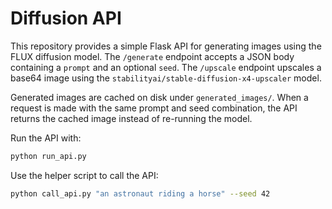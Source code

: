 # Diffusion API

This repository provides a simple Flask API for generating images using the FLUX diffusion model. The `/generate` endpoint accepts a JSON body containing a `prompt` and an optional `seed`. The `/upscale` endpoint upscales a base64 image using the `stabilityai/stable-diffusion-x4-upscaler` model.

Generated images are cached on disk under `generated_images/`. When a request is made with the same prompt and seed combination, the API returns the cached image instead of re-running the model.

Run the API with:

```bash
python run_api.py
```

Use the helper script to call the API:

```bash
python call_api.py "an astronaut riding a horse" --seed 42
```

